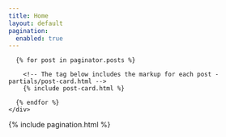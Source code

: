 ```yaml
---
title: Home
layout: default
pagination:
  enabled: true
---
```

<!-- The main content area -->
<div class="posts">
  <div class="grid-xlarge">
    <div class="posts__container" itemscope itemtype="http://schema.org/Blog" data-columns>

      {% for post in paginator.posts %}

        <!-- The tag below includes the markup for each post - partials/post-card.html -->
        {% include post-card.html %}

      {% endfor %}
    </div>
  </div>

  {% include pagination.html %}
</div>
